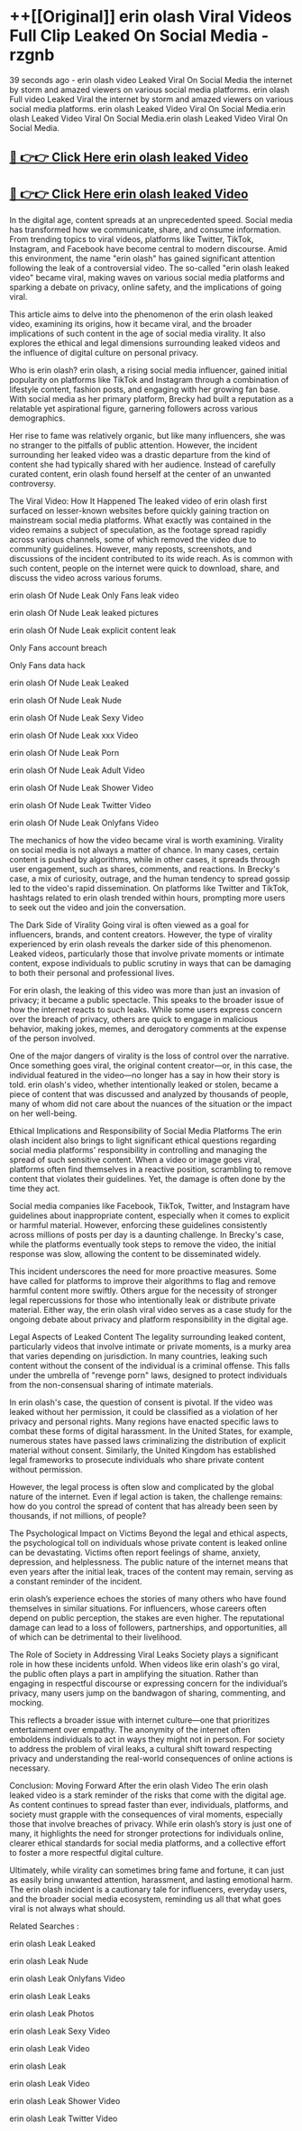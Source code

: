 # ++[[Original]] erin olash Viral Videos Full Clip Leaked On Social Media - rzgnb<br>

39 seconds ago - erin olash video Leaked Viral On Social Media the internet by storm and amazed viewers on various social media platforms.
erin olash Full video Leaked Viral the internet by storm and amazed viewers on various social media platforms. erin olash Leaked Video Viral On Social Media.erin olash Leaked Video Viral On Social Media.erin olash Leaked Video Viral On Social Media.<br>


## [🔴 👉👉 Click Here erin olash leaked Video ](https://onlyclips.site?title=erin_olash&ref=git)

## [🔴 👉👉 Click Here erin olash leaked Video ](https://onlyclips.site?title=erin_olash&ref=git)

In the digital age, content spreads at an unprecedented speed. Social media has transformed how we communicate, share, and consume information. From trending topics to viral videos, platforms like Twitter, TikTok, Instagram, and Facebook have become central to modern discourse. Amid this environment, the name "erin olash" has gained significant attention following the leak of a controversial video. The so-called "erin olash leaked video" became viral, making waves on various social media platforms and sparking a debate on privacy, online safety, and the implications of going viral.

This article aims to delve into the phenomenon of the erin olash leaked video, examining its origins, how it became viral, and the broader implications of such content in the age of social media virality. It also explores the ethical and legal dimensions surrounding leaked videos and the influence of digital culture on personal privacy.

Who is erin olash?
erin olash, a rising social media influencer, gained initial popularity on platforms like TikTok and Instagram through a combination of lifestyle content, fashion posts, and engaging with her growing fan base. With social media as her primary platform, Brecky had built a reputation as a relatable yet aspirational figure, garnering followers across various demographics.

Her rise to fame was relatively organic, but like many influencers, she was no stranger to the pitfalls of public attention. However, the incident surrounding her leaked video was a drastic departure from the kind of content she had typically shared with her audience. Instead of carefully curated content, erin olash found herself at the center of an unwanted controversy.

The Viral Video: How It Happened
The leaked video of erin olash first surfaced on lesser-known websites before quickly gaining traction on mainstream social media platforms. What exactly was contained in the video remains a subject of speculation, as the footage spread rapidly across various channels, some of which removed the video due to community guidelines. However, many reposts, screenshots, and discussions of the incident contributed to its wide reach. As is common with such content, people on the internet were quick to download, share, and discuss the video across various forums.

erin olash Of Nude Leak Only Fans leak video

erin olash Of Nude Leak leaked pictures

erin olash Of Nude Leak explicit content leak

Only Fans account breach

Only Fans data hack

erin olash Of Nude Leak Leaked

erin olash Of Nude Leak Nude

erin olash Of Nude Leak Sexy Video

erin olash Of Nude Leak xxx Video

erin olash Of Nude Leak Porn

erin olash Of Nude Leak Adult Video

erin olash Of Nude Leak Shower Video

erin olash Of Nude Leak Twitter Video

erin olash Of Nude Leak Onlyfans Video

The mechanics of how the video became viral is worth examining. Virality on social media is not always a matter of chance. In many cases, certain content is pushed by algorithms, while in other cases, it spreads through user engagement, such as shares, comments, and reactions. In Brecky's case, a mix of curiosity, outrage, and the human tendency to spread gossip led to the video's rapid dissemination. On platforms like Twitter and TikTok, hashtags related to erin olash trended within hours, prompting more users to seek out the video and join the conversation.

The Dark Side of Virality
Going viral is often viewed as a goal for influencers, brands, and content creators. However, the type of virality experienced by erin olash reveals the darker side of this phenomenon. Leaked videos, particularly those that involve private moments or intimate content, expose individuals to public scrutiny in ways that can be damaging to both their personal and professional lives.

For erin olash, the leaking of this video was more than just an invasion of privacy; it became a public spectacle. This speaks to the broader issue of how the internet reacts to such leaks. While some users express concern over the breach of privacy, others are quick to engage in malicious behavior, making jokes, memes, and derogatory comments at the expense of the person involved.

One of the major dangers of virality is the loss of control over the narrative. Once something goes viral, the original content creator—or, in this case, the individual featured in the video—no longer has a say in how their story is told. erin olash's video, whether intentionally leaked or stolen, became a piece of content that was discussed and analyzed by thousands of people, many of whom did not care about the nuances of the situation or the impact on her well-being.

Ethical Implications and Responsibility of Social Media Platforms
The erin olash incident also brings to light significant ethical questions regarding social media platforms' responsibility in controlling and managing the spread of such sensitive content. When a video or image goes viral, platforms often find themselves in a reactive position, scrambling to remove content that violates their guidelines. Yet, the damage is often done by the time they act.

Social media companies like Facebook, TikTok, Twitter, and Instagram have guidelines about inappropriate content, especially when it comes to explicit or harmful material. However, enforcing these guidelines consistently across millions of posts per day is a daunting challenge. In Brecky's case, while the platforms eventually took steps to remove the video, the initial response was slow, allowing the content to be disseminated widely.

This incident underscores the need for more proactive measures. Some have called for platforms to improve their algorithms to flag and remove harmful content more swiftly. Others argue for the necessity of stronger legal repercussions for those who intentionally leak or distribute private material. Either way, the erin olash viral video serves as a case study for the ongoing debate about privacy and platform responsibility in the digital age.

Legal Aspects of Leaked Content
The legality surrounding leaked content, particularly videos that involve intimate or private moments, is a murky area that varies depending on jurisdiction. In many countries, leaking such content without the consent of the individual is a criminal offense. This falls under the umbrella of "revenge porn" laws, designed to protect individuals from the non-consensual sharing of intimate materials.

In erin olash's case, the question of consent is pivotal. If the video was leaked without her permission, it could be classified as a violation of her privacy and personal rights. Many regions have enacted specific laws to combat these forms of digital harassment. In the United States, for example, numerous states have passed laws criminalizing the distribution of explicit material without consent. Similarly, the United Kingdom has established legal frameworks to prosecute individuals who share private content without permission.

However, the legal process is often slow and complicated by the global nature of the internet. Even if legal action is taken, the challenge remains: how do you control the spread of content that has already been seen by thousands, if not millions, of people?

The Psychological Impact on Victims
Beyond the legal and ethical aspects, the psychological toll on individuals whose private content is leaked online can be devastating. Victims often report feelings of shame, anxiety, depression, and helplessness. The public nature of the internet means that even years after the initial leak, traces of the content may remain, serving as a constant reminder of the incident.

erin olash’s experience echoes the stories of many others who have found themselves in similar situations. For influencers, whose careers often depend on public perception, the stakes are even higher. The reputational damage can lead to a loss of followers, partnerships, and opportunities, all of which can be detrimental to their livelihood.

The Role of Society in Addressing Viral Leaks
Society plays a significant role in how these incidents unfold. When videos like erin olash's go viral, the public often plays a part in amplifying the situation. Rather than engaging in respectful discourse or expressing concern for the individual’s privacy, many users jump on the bandwagon of sharing, commenting, and mocking.

This reflects a broader issue with internet culture—one that prioritizes entertainment over empathy. The anonymity of the internet often emboldens individuals to act in ways they might not in person. For society to address the problem of viral leaks, a cultural shift toward respecting privacy and understanding the real-world consequences of online actions is necessary.

Conclusion: Moving Forward After the erin olash Video
The erin olash leaked video is a stark reminder of the risks that come with the digital age. As content continues to spread faster than ever, individuals, platforms, and society must grapple with the consequences of viral moments, especially those that involve breaches of privacy. While erin olash’s story is just one of many, it highlights the need for stronger protections for individuals online, clearer ethical standards for social media platforms, and a collective effort to foster a more respectful digital culture.

Ultimately, while virality can sometimes bring fame and fortune, it can just as easily bring unwanted attention, harassment, and lasting emotional harm. The erin olash incident is a cautionary tale for influencers, everyday users, and the broader social media ecosystem, reminding us all that what goes viral is not always what should.

Related Searches :

erin olash Leak Leaked

erin olash Leak Nude

erin olash Leak Onlyfans Video

erin olash Leak Leaks

erin olash Leak Photos

erin olash Leak Sexy Video

erin olash Leak Video

erin olash Leak

erin olash Leak Video

erin olash Leak Shower Video

erin olash Leak Twitter Video

